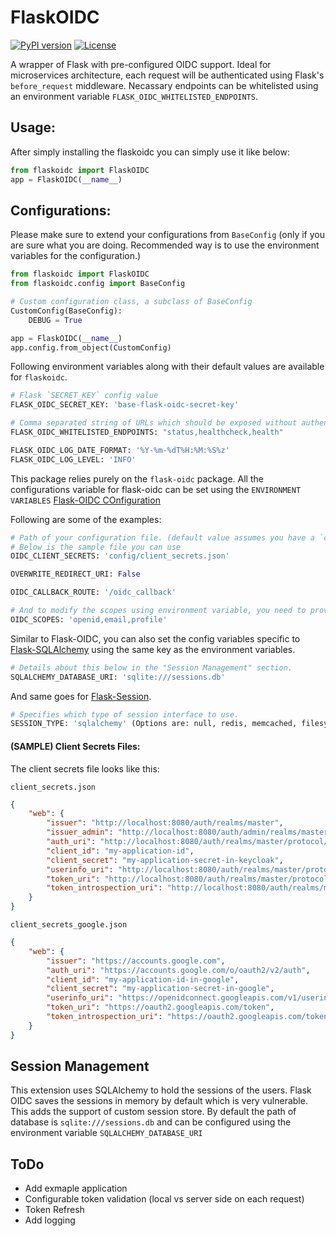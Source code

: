 # FlaskOIDC
[![PyPI version](https://badge.fury.io/py/flaskoidc.svg)](https://badge.fury.io/py/flaskoidc)
[![License](http://img.shields.io/:license-Apache%202-blue.svg)](LICENSE)

A wrapper of Flask with pre-configured OIDC support. Ideal for microservices architecture, each request will be authenticated using Flask's `before_request` middleware. Necassary endpoints can be whitelisted using an environment variable `FLASK_OIDC_WHITELISTED_ENDPOINTS`. 

## Usage:

After simply installing the flaskoidc you can simply use it like below:

```python
from flaskoidc import FlaskOIDC
app = FlaskOIDC(__name__)
``` 

## Configurations:

Please make sure to extend your configurations from `BaseConfig` (only if you are sure what you are doing. Recommended way is to use the environment variables for the configuration.)

```python
from flaskoidc import FlaskOIDC
from flaskoidc.config import BaseConfig

# Custom configuration class, a subclass of BaseConfig
CustomConfig(BaseConfig):
    DEBUG = True

app = FlaskOIDC(__name__)
app.config.from_object(CustomConfig)

```

Following environment variables along with their default values are available for `flaskoidc`. 

```python
# Flask `SECRET_KEY` config value
FLASK_OIDC_SECRET_KEY: 'base-flask-oidc-secret-key'

# Comma separated string of URLs which should be exposed without authentication, else all request will be authenticated.
FLASK_OIDC_WHITELISTED_ENDPOINTS: "status,healthcheck,health"

FLASK_OIDC_LOG_DATE_FORMAT: '%Y-%m-%dT%H:%M:%S%z'
FLASK_OIDC_LOG_LEVEL: 'INFO'
```

This package relies purely on the `flask-oidc` package. All the configurations variable for flask-oidc
can be set using the `ENVIRONMENT VARIABLES`
[Flask-OIDC COnfiguration](https://flask-oidc.readthedocs.io/en/latest/#settings-reference)

Following are some of the examples: 
```python
# Path of your configuration file. (default value assumes you have a `config/client_secrets.json` available.
# Below is the sample file you can use
OIDC_CLIENT_SECRETS: 'config/client_secrets.json'

OVERWRITE_REDIRECT_URI: False

OIDC_CALLBACK_ROUTE: '/oidc_callback'

# And to modify the scopes using environment variable, you need to provide comma-separated items in a string. 
OIDC_SCOPES: 'openid,email,profile'
```

Similar to Flask-OIDC, you can also set the config variables specific to [Flask-SQLAlchemy](https://flask-sqlalchemy.palletsprojects.com/en/2.x/config/) using the same key as the environment variables.
```python
# Details about this below in the "Session Management" section.
SQLALCHEMY_DATABASE_URI: 'sqlite:///sessions.db'
```

And same goes for [Flask-Session](https://flask-session.readthedocs.io/en/latest/#configuration).
```python
# Specifies which type of session interface to use.
SESSION_TYPE: 'sqlalchemy' (Options are: null, redis, memcached, filesystem, mongodb)
```


#### (SAMPLE) Client Secrets Files:
The client secrets file looks like this:

`client_secrets.json`
```json
{
    "web": {
        "issuer": "http://localhost:8080/auth/realms/master",
        "issuer_admin": "http://localhost:8080/auth/admin/realms/master",
        "auth_uri": "http://localhost:8080/auth/realms/master/protocol/openid-connect/auth",
        "client_id": "my-application-id",
        "client_secret": "my-application-secret-in-keycloak",
        "userinfo_uri": "http://localhost:8080/auth/realms/master/protocol/openid-connect/userinfo",
        "token_uri": "http://localhost:8080/auth/realms/master/protocol/openid-connect/token",         
        "token_introspection_uri": "http://localhost:8080/auth/realms/master/protocol/openid-connect/token/introspect",
    }
}
```

`client_secrets_google.json`
```json
{
    "web": {
        "issuer": "https://accounts.google.com",
        "auth_uri": "https://accounts.google.com/o/oauth2/v2/auth",
        "client_id": "my-application-id-in-google",
        "client_secret": "my-application-secret-in-google",
        "userinfo_uri": "https://openidconnect.googleapis.com/v1/userinfo",
        "token_uri": "https://oauth2.googleapis.com/token",
        "token_introspection_uri": "https://oauth2.googleapis.com/tokeninfo"
    }
}

```

## Session Management
This extension uses SQLAlchemy to hold the sessions of the users. Flask OIDC saves the sessions in memory by default 
which is very vulnerable. This adds the support of custom session store. 
By default the path of database is `sqlite:///sessions.db` and can be configured using the environment variable `SQLALCHEMY_DATABASE_URI`


## ToDo
- Add exmaple application
- Configurable token validation (local vs server side on each request)
- Token Refresh
- Add logging

